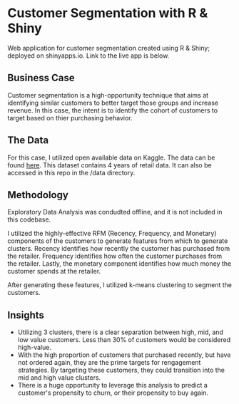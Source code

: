 # Customer Segmentation with R & Shiny

Web application for customer segmentation created using R & Shiny; deployed on shinyapps.io. Link to the live app is below. 

## Business Case 

Customer segmentation is a high-opportunity technique that aims at identifying similar customers to better target those groups and increase revenue. In this case, the intent is to identify the cohort of customers to target based on thier purchasing behavior. 

## The Data

For this case, I utilized open available data on Kaggle. The data can be found [here](https://www.kaggle.com/jr2ngb/superstore-data). This dataset contains 4 years of retail data. It can also be accessed in this repo in the /data directory. 

## Methodology

Exploratory Data Analysis was condudted offline, and it is not included in this codebase. 

I utilized the highly-effective RFM (Recency, Frequency, and Monetary) components of the customers to generate features from which to generate clusters. Recency identifies how recently the customer has purchased from the retailer. Frequency identifies how often the customer purchases from the retailer. Lastly, the monetary component identifies how much money the customer spends at the retailer. 

After generating these features, I utilized k-means clustering to segment the customers. 

## Insights 

- Utilizing 3 clusters, there is a clear separation between high, mid, and low value customers. Less than 30% of customers would be considered high-value. 
- With the high proportion of customers that purchased recently, but have not ordered again, they are the prime targets for rengagement strategies. By targeting these customers, they could transition into the mid and high value clusters. 
- There is a huge opportunity to leverage this analysis to predict a customer's propensity to churn, or their propensity to buy again. 
